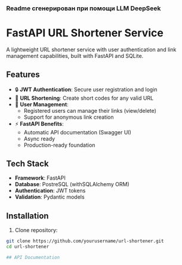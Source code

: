### Readme cгенерирован при помощи LLM DeepSeek

# FastAPI URL Shortener Service

A lightweight URL shortener service with user authentication and link management capabilities, built with FastAPI and SQLite.

## Features

- 🔒 **JWT Authentication**: Secure user registration and login
- 🔗 **URL Shortening**: Create short codes for any valid URL
- 👤 **User Management**:
  - Registered users can manage their links (view/delete)
  - Support for anonymous link creation
- ⚡ **FastAPI Benefits**:
  - Automatic API documentation (Swagger UI)
  - Async ready
  - Production-ready foundation

## Tech Stack

- **Framework**: FastAPI
- **Database**: PostreSQL (withSQLAlchemy ORM)
- **Authentication**: JWT tokens
- **Validation**: Pydantic models

## Installation

1. Clone repository:
```bash
git clone https://github.com/yourusername/url-shortener.git
cd url-shortener

## API Documentation
